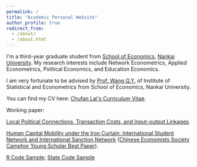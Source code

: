 ```yaml
---
permalink: /
title: "Academic Personal Website"
author_profile: true
redirect_from: 
  - /about/
  - /about.html
---
```



I'm a third-year graduate student from [School of Economics](https://economics.nankai.edu.cn/), [Nankai University](https://www.nankai.edu.cn/main.htm). My research interests include Network Econometrics, Applied Econometrics, Political Economics, and Education Economics.

I am very fortunate to be advised by [Prof. Wang Q.Y.](https://economics.nankai.edu.cn/2019/1006/c16878a208342/page.htm) of Institute of Statistical and Econometrics from School of Economics, Nankai University. 

You can find my CV here: [Chufan Lai's Curriculum Vitae](../assets/Resume.pdf).

Working paper:

[Local Political Connections, Transaction Costs, and Input-output Linkages](../assets/manuscript.pdf).

[Human Capital Mobility under the Iron Curtain: International Student Network and International Sanction Network](../assets/Working_Paper__ISN_.pdf) 
([Chinese Economists Society Camphor Young Scholar Best Paper](../assets/青苗最优论文奖.jpg)).

[R Code Sample](../assets/code_sample_R.r); [State Code Sample](../assets/code_sample_Stata.do)
